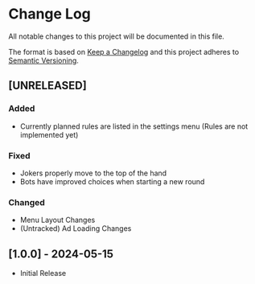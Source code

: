 # Change Log
All notable changes to this project will be documented in this file.
 
The format is based on [Keep a Changelog](http://keepachangelog.com/)
and this project adheres to [Semantic Versioning](http://semver.org/).

## [UNRELEASED]

### Added
- Currently planned rules are listed in the settings menu (Rules are not implemented yet)

### Fixed
- Jokers properly move to the top of the hand
- Bots have improved choices when starting a new round

### Changed
- Menu Layout Changes
- (Untracked) Ad Loading Changes

## [1.0.0] - 2024-05-15

- Initial Release